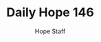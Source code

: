 ---
image: /assets/img/daily-hope-default-artwork.png
title: Daily Hope 146
number: 146
categories:
  - Daily Hope
author: Hope Staff
notes: Daily Hope 146
embed: >-
  <iframe style="border-radius:12px" src="https://open.spotify.com/embed/episode/1JSEmt4EVwPO8ItUAcnw1b?utm_source=generator" width="100%" height="352" frameBorder="0" allowfullscreen="" allow="autoplay; clipboard-write; encrypted-media; fullscreen; picture-in-picture" loading="lazy"></iframe>
---